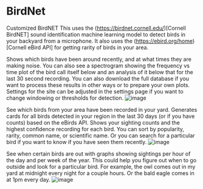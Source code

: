 # BirdNet
Customized BirdNET
This uses the (https://birdnet.cornell.edu/)[Cornell BirdNET] sound identification machine learning model to detect birds in your backyard from a microphone. It also uses the (https://ebird.org/home)[Cornell eBird API] for getting rarity of birds in your area.

Shows which birds have been around recently, and at what times they are making noise. You can also see a spectrogram showing the frequency vs time plot of the bird call itself below and an analysis of it below that for the last 30 second recording. You can also download the full database if you want to process these results in other ways or to prepare your own plots. Settings for the site can be adjusted in the settings page if you want to change windowing or thresholds for detection.
![image](https://github.com/user-attachments/assets/9ab66ede-2a09-4767-9f73-fd5e9a45d367)

See which birds from your area have been recorded in your yard. Generates cards for all birds detected in your region in the last 30 days (or if you have counts) based on the eBirds API. Shows your sighting counts and the highest confidence recording for each bird. You can sort by popularity, rarity, common name, or scientific name. Or you can search for a particular bird if you want to know if you have seen them recently.
![image](https://github.com/user-attachments/assets/4de880ce-9350-4d40-a48c-8262eaf4de47)

See when certain birds are out with graphs showing sightings per hour of the day and per week of the year. This could help you figure out when to go outside and look for a particular bird. For example, the owl comes out in my yard at midnight every night for a couple hours. Or the bald eagle comes in at 1pm every day.
![image](https://github.com/user-attachments/assets/2c197233-080c-41ad-96e8-ddb9cb266553)
